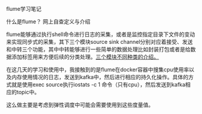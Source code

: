 flume学习笔记

什么是flume？ 网上自查定义与介绍

flume能够通过执行shell命令进行日志的采集，或者是监控指定目录下文件的变动来实现同步式的采集，其下三个模块source sink channel分别对应着接受、发送和中转三个功能，其中中转能够进行一些简单的数据处理比如封装打包或者是给数据添加标签用来方便后续的分类处理。<a href="http://blog.csdn.net/ty4315/article/details/53243769">三个模块不同种类的介绍。</a>

在这几天的学习和使用中，我接触到的是flume在docker容器中搜集cpu使用率以及内存使用情况的日志，发送到kafka中，然后进行相应的持久化操作。具体的方式就是使用exec source执行iostats -c 1 命令（只有cpu），然后发送到kafka相应的topic中。

这么做主要是考虑到弹性调度中可能会需要使用到这些度量值。